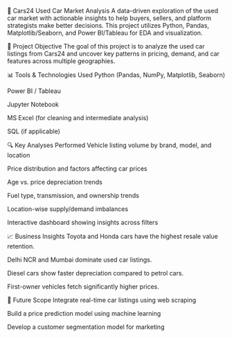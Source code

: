🚗 Cars24 Used Car Market Analysis
A data-driven exploration of the used car market with actionable insights to help buyers, sellers, and platform strategists make better decisions. This project utilizes Python, Pandas, Matplotlib/Seaborn, and Power BI/Tableau for EDA and visualization.

📌 Project Objective
The goal of this project is to analyze the used car listings from Cars24 and uncover key patterns in pricing, demand, and car features across multiple geographies.

📊 Tools & Technologies Used
Python (Pandas, NumPy, Matplotlib, Seaborn)

Power BI / Tableau

Jupyter Notebook

MS Excel (for cleaning and intermediate analysis)

SQL (if applicable)

🔍 Key Analyses Performed
Vehicle listing volume by brand, model, and location

Price distribution and factors affecting car prices

Age vs. price depreciation trends

Fuel type, transmission, and ownership trends

Location-wise supply/demand imbalances

Interactive dashboard showing insights across filters

📈 Business Insights
Toyota and Honda cars have the highest resale value retention.

Delhi NCR and Mumbai dominate used car listings.

Diesel cars show faster depreciation compared to petrol cars.

First-owner vehicles fetch significantly higher prices.

🧠 Future Scope
Integrate real-time car listings using web scraping

Build a price prediction model using machine learning

Develop a customer segmentation model for marketing
